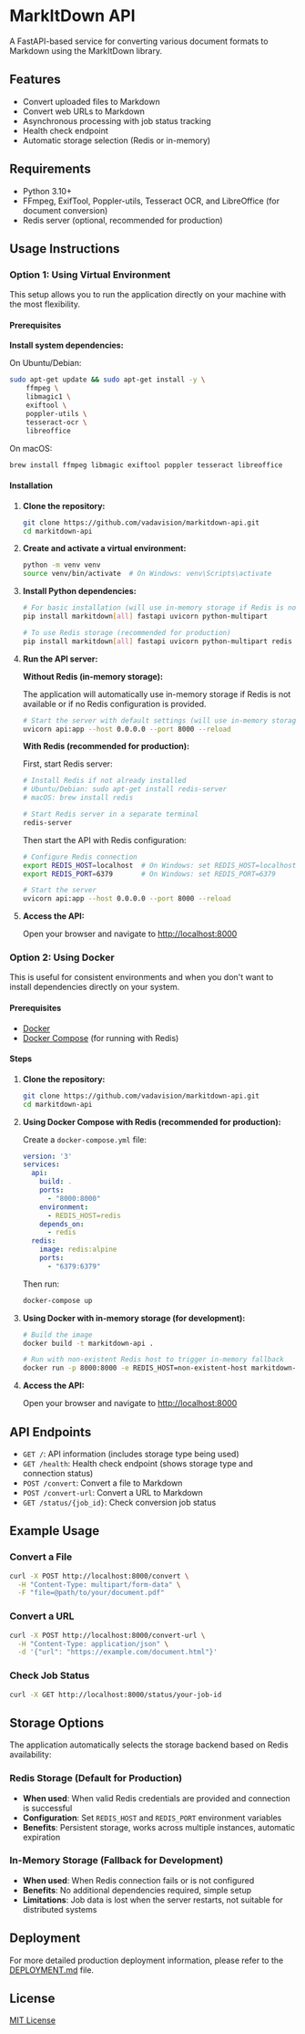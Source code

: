 # MarkItDown API

A FastAPI-based service for converting various document formats to Markdown using the MarkItDown library.

## Features

- Convert uploaded files to Markdown
- Convert web URLs to Markdown
- Asynchronous processing with job status tracking
- Health check endpoint
- Automatic storage selection (Redis or in-memory)

## Requirements

- Python 3.10+
- FFmpeg, ExifTool, Poppler-utils, Tesseract OCR, and LibreOffice (for document conversion)
- Redis server (optional, recommended for production)

## Usage Instructions

### Option 1: Using Virtual Environment

This setup allows you to run the application directly on your machine with the most flexibility.

#### Prerequisites

**Install system dependencies:**

On Ubuntu/Debian:
```bash
sudo apt-get update && sudo apt-get install -y \
    ffmpeg \
    libmagic1 \
    exiftool \
    poppler-utils \
    tesseract-ocr \
    libreoffice
```

On macOS:
```bash
brew install ffmpeg libmagic exiftool poppler tesseract libreoffice
```

#### Installation

1. **Clone the repository:**

   ```bash
   git clone https://github.com/vadavision/markitdown-api.git
   cd markitdown-api
   ```

2. **Create and activate a virtual environment:**

   ```bash
   python -m venv venv
   source venv/bin/activate  # On Windows: venv\Scripts\activate
   ```

3. **Install Python dependencies:**

   ```bash
   # For basic installation (will use in-memory storage if Redis is not available)
   pip install markitdown[all] fastapi uvicorn python-multipart
   
   # To use Redis storage (recommended for production)
   pip install markitdown[all] fastapi uvicorn python-multipart redis
   ```

4. **Run the API server:**

   **Without Redis (in-memory storage):**

   The application will automatically use in-memory storage if Redis is not available or if no Redis configuration is provided.

   ```bash
   # Start the server with default settings (will use in-memory storage)
   uvicorn api:app --host 0.0.0.0 --port 8000 --reload
   ```

   **With Redis (recommended for production):**

   First, start Redis server:
   ```bash
   # Install Redis if not already installed
   # Ubuntu/Debian: sudo apt-get install redis-server
   # macOS: brew install redis
   
   # Start Redis server in a separate terminal
   redis-server
   ```

   Then start the API with Redis configuration:
   ```bash
   # Configure Redis connection
   export REDIS_HOST=localhost  # On Windows: set REDIS_HOST=localhost
   export REDIS_PORT=6379       # On Windows: set REDIS_PORT=6379
   
   # Start the server
   uvicorn api:app --host 0.0.0.0 --port 8000 --reload
   ```

5. **Access the API:**

   Open your browser and navigate to [http://localhost:8000](http://localhost:8000)

### Option 2: Using Docker

This is useful for consistent environments and when you don't want to install dependencies directly on your system.

#### Prerequisites

- [Docker](https://docs.docker.com/get-docker/)
- [Docker Compose](https://docs.docker.com/compose/install/) (for running with Redis)

#### Steps

1. **Clone the repository:**

   ```bash
   git clone https://github.com/vadavision/markitdown-api.git
   cd markitdown-api
   ```

2. **Using Docker Compose with Redis (recommended for production):**

   Create a `docker-compose.yml` file:

   ```yaml
   version: '3'
   services:
     api:
       build: .
       ports:
         - "8000:8000"
       environment:
         - REDIS_HOST=redis
       depends_on:
         - redis
     redis:
       image: redis:alpine
       ports:
         - "6379:6379"
   ```

   Then run:

   ```bash
   docker-compose up
   ```

3. **Using Docker with in-memory storage (for development):**

   ```bash
   # Build the image
   docker build -t markitdown-api .
   
   # Run with non-existent Redis host to trigger in-memory fallback
   docker run -p 8000:8000 -e REDIS_HOST=non-existent-host markitdown-api
   ```

4. **Access the API:**

   Open your browser and navigate to [http://localhost:8000](http://localhost:8000)

## API Endpoints

- `GET /`: API information (includes storage type being used)
- `GET /health`: Health check endpoint (shows storage type and connection status)
- `POST /convert`: Convert a file to Markdown
- `POST /convert-url`: Convert a URL to Markdown
- `GET /status/{job_id}`: Check conversion job status

## Example Usage

### Convert a File

```bash
curl -X POST http://localhost:8000/convert \
  -H "Content-Type: multipart/form-data" \
  -F "file=@path/to/your/document.pdf"
```

### Convert a URL

```bash
curl -X POST http://localhost:8000/convert-url \
  -H "Content-Type: application/json" \
  -d '{"url": "https://example.com/document.html"}'
```

### Check Job Status

```bash
curl -X GET http://localhost:8000/status/your-job-id
```

## Storage Options

The application automatically selects the storage backend based on Redis availability:

### Redis Storage (Default for Production)

- **When used**: When valid Redis credentials are provided and connection is successful
- **Configuration**: Set `REDIS_HOST` and `REDIS_PORT` environment variables
- **Benefits**: Persistent storage, works across multiple instances, automatic expiration

### In-Memory Storage (Fallback for Development)

- **When used**: When Redis connection fails or is not configured
- **Benefits**: No additional dependencies required, simple setup
- **Limitations**: Job data is lost when the server restarts, not suitable for distributed systems

## Deployment

For more detailed production deployment information, please refer to the [DEPLOYMENT.md](DEPLOYMENT.md) file.

## License

[MIT License](LICENSE)